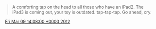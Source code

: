 > A comforting tap on the head to all those who have an iPad2\. The iPad3 is coming out, your toy is outdated\. tap\-tap\-tap\. Go ahead, cry\.

<img src="../../media/tweet.ico" width="12" /> [Fri Mar 09 14:08:00 +0000 2012](https://twitter.com/DromerDenker/status/178119950295244801)